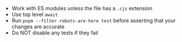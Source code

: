 * Work with ES modules unless the file has a `.cjs` extension
* Use top level `await`
* Run `pnpm --filter robots-are-here test` before asserting that your changes are accurate
* Do NOT disable any tests if they fail
